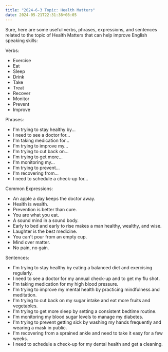 ```yaml
---
title: "2024-6-3 Topic: Health Matters"
date: 2024-05-21T22:31:38+08:05
---
```


Sure, here are some useful verbs, phrases, expressions, and sentences related to the topic of Health Matters that can help improve English speaking skills:

Verbs:
- Exercise
- Eat
- Sleep
- Drink
- Take
- Treat
- Recover
- Monitor
- Prevent
- Improve

Phrases:
- I'm trying to stay healthy by...
- I need to see a doctor for...
- I'm taking medication for...
- I'm trying to improve my...
- I'm trying to cut back on...
- I'm trying to get more...
- I'm monitoring my...
- I'm trying to prevent...
- I'm recovering from...
- I need to schedule a check-up for...

Common Expressions:
- An apple a day keeps the doctor away.
- Health is wealth.
- Prevention is better than cure.
- You are what you eat.
- A sound mind in a sound body.
- Early to bed and early to rise makes a man healthy, wealthy, and wise.
- Laughter is the best medicine.
- You can't pour from an empty cup.
- Mind over matter.
- No pain, no gain.

Sentences:
- I'm trying to stay healthy by eating a balanced diet and exercising regularly.
- I need to see a doctor for my annual check-up and to get my flu shot.
- I'm taking medication for my high blood pressure.
- I'm trying to improve my mental health by practicing mindfulness and meditation.
- I'm trying to cut back on my sugar intake and eat more fruits and vegetables.
- I'm trying to get more sleep by setting a consistent bedtime routine.
- I'm monitoring my blood sugar levels to manage my diabetes.
- I'm trying to prevent getting sick by washing my hands frequently and wearing a mask in public.
- I'm recovering from a sprained ankle and need to take it easy for a few weeks.
- I need to schedule a check-up for my dental health and get a cleaning.
